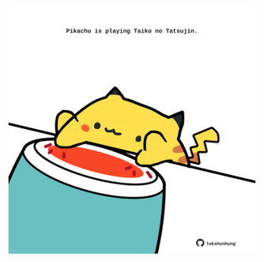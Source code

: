 <!-- built at 29/03/2021, 10:09:07 UTC -->
<p align="center">
  <img width="500" height="500" src="./ReadmeImage.svg">
</p>
